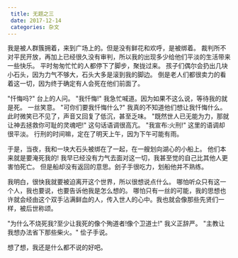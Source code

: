 ```yaml
---
 title: 无题之三
 date: 2017-12-14
 categories: 杂文
---
```


我是被人群簇拥着，来到广场上的。但是没有鲜花和欢呼，是被绑着。
裁判所不对平民开放，再加上已经很久没有审判，所以我的出现多少给他们平淡的生活带来一些快乐。
平时匆匆忙忙的人都停下了脚步，聚拢过来。
孩子们偶尔会扔出几块小石头，因为力气不够大，石头大多是滚到我的脚边。
倒是老人们都很卖力的看着这一切，因为终于确定有人会死在他们前面了。

"忏悔吗?" 台上的人问。
"我忏悔!" 我急忙喊道。因为如果不这么说，等待我的就是死。
一丝笑意。
"可你们要我忏悔什么?" 我真的不知道他们想让我忏悔什么。
此时微笑已不见了，声音又回复了低沉，甚至乏味。
"既然世人已无能为力，那就让神去拯救你可耻的灵魂吧!" 这句话语调很高亢。
"我宣布:火刑!" 这里的语调却很平淡。
行刑的时间嘛，定在了明天上午，因为下午可能有雨。

于是，当夜，我和一块大石头被绑在了一起，在一艘划向湖心的小船上。
他们本来就是要淹死我的!
我早已经没有力气去面对这一切，我甚至觉的自己比其他人更害怕死亡。
但是船却没有返回的意思。刽子手很吃力，划船他并不熟练。

我明白，很快我就要被迫离开这个世界，所以很想说点什么。
哪怕听众只有这一个人，我也要说，也要告诉他我是怎么想的。
哪怕只有一丝的可能，我的思想也许就会经由这个双手沾满鲜血的人，传入世人的心中。我也就会像那些先贤们一样，被后世称颂。

"为什么不烧死我?至少让我死的像个殉道者!像个卫道士!" 我义正辞严。
"主教让我想办法省下那些柴火。" 侩子手说。

想了想，我还是什么都不说的好吧。

